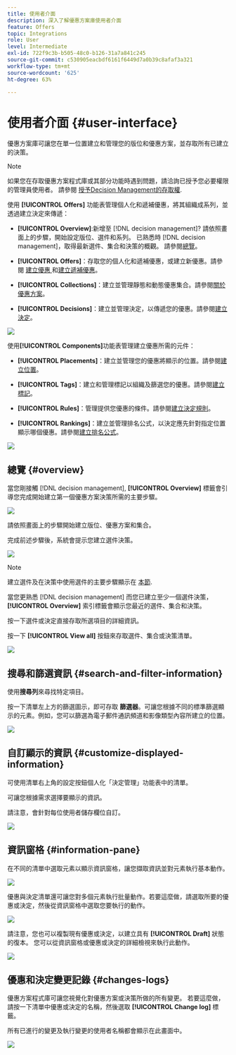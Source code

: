 ```yaml
---
title: 使用者介面
description: 深入了解優惠方案庫使用者介面
feature: Offers
topic: Integrations
role: User
level: Intermediate
exl-id: 722f9c3b-b505-48c0-b126-31a7a841c245
source-git-commit: c530905eacbdf6161f6449d7a0b39c8afaf3a321
workflow-type: tm+mt
source-wordcount: '625'
ht-degree: 63%

---
```


# 使用者介面 {#user-interface}

優惠方案庫可讓您在單一位置建立和管理您的版位和優惠方案，並存取所有已建立的決策。

>[!NOTE]
>
>如果您在存取優惠方案程式庫或其部分功能時遇到問題，請洽詢已授予您必要權限的管理員使用者。 請參閱 [授予Decision Management的存取權](starting-offer-decisioning.md#granting-acess-to-decision-management).

使用 **[!UICONTROL Offers]** 功能表管理個人化和遞補優惠，將其組織成系列，並透過建立決定來傳遞：

* **[!UICONTROL Overview]**:新增至 [!DNL decision management]? 請依照畫面上的步驟，開始設定版位、選件和系列。 已熟悉時 [!DNL decision management]，取得最新選件、集合和決策的概觀。 請參閱[總覽](#overview)。

* **[!UICONTROL Offers]**：存取您的個人化和遞補優惠，或建立新優惠。請參閱 [建立優惠 ](../offer-library/creating-personalized-offers.md)和[建立遞補優惠](../offer-library/creating-fallback-offers.md)。

* **[!UICONTROL Collections]**：建立並管理靜態和動態優惠集合。請參閱[關於優惠方案](../offer-library/creating-collections.md)。

* **[!UICONTROL Decisions]**：建立並管理決定，以傳遞您的優惠。請參閱[建立決定](../offer-activities/create-offer-activities.md)。

![](../assets/offers_menu.png)

使用&#x200B;**[!UICONTROL Components]**&#x200B;功能表管理建立優惠所需的元件：

* **[!UICONTROL Placements]**：建立並管理您的優惠將顯示的位置。請參閱[建立位置](../offer-library/creating-placements.md)。

* **[!UICONTROL Tags]**：建立和管理標記以組織及篩選您的優惠。請參閱[建立標記](../offer-library/creating-tags.md)。

* **[!UICONTROL Rules]**：管理提供您優惠的條件。請參閱[建立決定規則](../offer-library/creating-decision-rules.md)。

* **[!UICONTROL Rankings]**：建立並管理排名公式，以決定應先針對指定位置顯示哪個優惠。請參閱[建立排名公式](../ranking/create-ranking-formulas.md)。

![](../assets/offer_activities.png)

## 總覽 {#overview}

當您剛接觸 [!DNL decision management], **[!UICONTROL Overview]** 標籤會引導您完成開始建立第一個優惠方案決策所需的主要步驟。

![](../assets/overview_onboarding.png)

請依照畫面上的步驟開始建立版位、優惠方案和集合。

完成前述步驟後，系統會提示您建立選件決策。

![](../assets/overview_collection-created.png)

>[!NOTE]
>
>建立選件及在決策中使用選件的主要步驟顯示在 [本節](../offer-library/key-steps.md).

當您更熟悉 [!DNL decision management] 而您已建立至少一個選件決策， **[!UICONTROL Overview]** 索引標籤會顯示您最近的選件、集合和決策。

按一下選件或決定直接存取所選項目的詳細資訊。

按一下 **[!UICONTROL View all]** 按鈕來存取選件、集合或決策清單。

![](../assets/overview_view-all.png)

## 搜尋和篩選資訊 {#search-and-filter-information}

使用&#x200B;**搜尋列**&#x200B;來尋找特定項目。

按一下清單左上方的篩選圖示，即可存取 **篩選器**。可讓您根據不同的標準篩選顯示的元素。例如，您可以篩選為電子郵件通訊頻道和影像類型內容所建立的位置。

![](../assets/filters.png)

## 自訂顯示的資訊 {#customize-displayed-information}

可使用清單右上角的設定按鈕個人化「決定管理」功能表中的清單。

可讓您根據需求選擇要顯示的資訊。

請注意，會針對每位使用者儲存欄位自訂。

![](../assets/columns.png)

## 資訊窗格 {#information-pane}

在不同的清單中選取元素以顯示資訊窗格，讓您擷取資訊並對元素執行基本動作。

![](../assets/information-pane.png)

優惠與決定清單還可讓您對多個元素執行批量動作。若要這麼做，請選取所要的優惠或決定，然後從資訊窗格中選取您要執行的動作。

![](../assets/bulk-actions.png)

請注意，您也可以複製現有優惠或決定，以建立具有 **[!UICONTROL Draft]** 狀態的復本。 您可以從資訊窗格或優惠或決定的詳細檢視來執行此動作。

![](../assets/duplicate-offer.png)

## 優惠和決定變更記錄 {#changes-logs}

優惠方案程式庫可讓您視覺化對優惠方案或決策所做的所有變更。 若要這麼做，請按一下清單中優惠或決定的名稱，然後選取 **[!UICONTROL Change log]** 標籤。

所有已進行的變更及執行變更的使用者名稱都會顯示在此畫面中。

![](../assets/change-logs.png)
